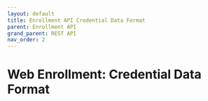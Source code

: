 ```yaml
---
layout: default
title: Enrollment API Credential Data Format
parent: Enrollment API
grand_parent: REST API
nav_order: 2
---
```

# Web Enrollment: Credential Data Format
